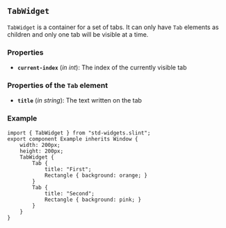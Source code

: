<!-- Copyright © SixtyFPS GmbH <info@slint.dev> ; SPDX-License-Identifier: MIT -->
## `TabWidget`

`TabWidget` is a container for a set of tabs. It can only have `Tab` elements as children and only one tab will be visible at
a time.

### Properties

-   **`current-index`** (_in_ _int_): The index of the currently visible tab

### Properties of the `Tab` element

-   **`title`** (_in_ _string_): The text written on the tab

### Example

```{codemirror} slint
import { TabWidget } from "std-widgets.slint";
export component Example inherits Window {
    width: 200px;
    height: 200px;
    TabWidget {
        Tab {
            title: "First";
            Rectangle { background: orange; }
        }
        Tab {
            title: "Second";
            Rectangle { background: pink; }
        }
    }
}
```
